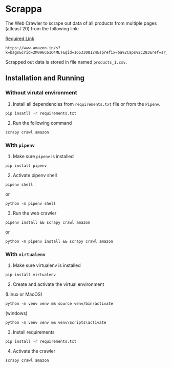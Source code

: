 # Scrappa
The Web Crawler to scrape out data of all products from multiple pages (atleast 20) from the following link:

[Required Link](https://www.amazon.in/s?k=bags&crid=2M096C61O4MLT&qid=1653308124&sprefix=ba%2Caps%2C283&ref=sr_pg_1)
```
https://www.amazon.in/s?k=bags&crid=2M096C61O4MLT&qid=1653308124&sprefix=ba%2Caps%2C283&ref=sr_pg_1
```

Scrapped out data is stored in file named `products_1.csv`.

## Installation and Running
### Without virutal environment
1. Install all dependencies from `requirements.txt` file or from the `Pipenv`.
```
pip insatll -r requirements.txt
```
2. Run the following command
```
scrapy crawl amazon
```

### With `pipenv`
1. Make sure `pipenv` is installed
```
pip install pipenv
```
2. Activate pipenv shell
```
pipenv shell
```
or
```
python -m pipenv shell
```
3. Run the web crawler
```
pipenv install && scrapy crawl amazon
```
or
```
python -m pipenv install && scrapy crawl amazon
```

### With `virtualenv`
1. Make sure virtualenv is installed
```
pip install virtualenv
```
2. Create and activate the virtual environment

(Linux or MacOS)
```
python -m venv venv && source venv/bin/activate
```
(windows)
```
python -m venv venv && venv\Scripts\activate
```

3. Install requirements
```
pip install -r requirements.txt
```

4. Activate the crawler
```
scrapy crawl amazon
```
